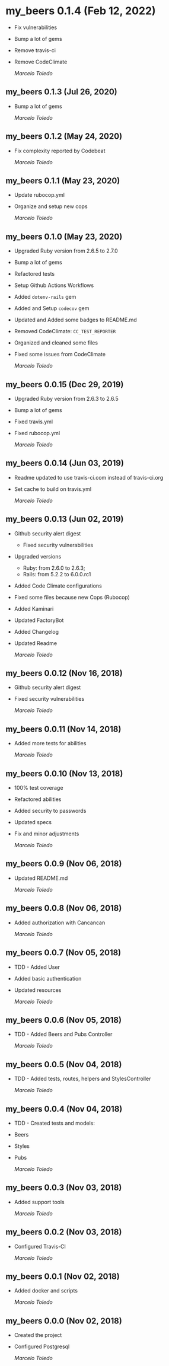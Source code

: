 # my_beers 0.1.4 (Feb 12, 2022)

* Fix vulnerabilities
* Bump a lot of gems
* Remove travis-ci
* Remove CodeClimate

  *Marcelo Toledo*

## my_beers 0.1.3 (Jul 26, 2020)

* Bump a lot of gems

  *Marcelo Toledo*

## my_beers 0.1.2 (May 24, 2020)

* Fix complexity reported by Codebeat

  *Marcelo Toledo*

## my_beers 0.1.1 (May 23, 2020)

* Update rubocop.yml
* Organize and setup new cops

  *Marcelo Toledo*

## my_beers 0.1.0 (May 23, 2020)

* Upgraded Ruby version from 2.6.5 to 2.7.0
* Bump a lot of gems
* Refactored tests
* Setup Github Actions Workflows
* Added `dotenv-rails` gem
* Added and Setup `codecov` gem
* Updated and Added some badges to README.md
* Removed CodeClimate: `CC_TEST_REPORTER`
* Organized and cleaned some files
* Fixed some issues from CodeClimate

  *Marcelo Toledo*

## my_beers 0.0.15 (Dec 29, 2019)

* Upgraded Ruby version from 2.6.3 to 2.6.5
* Bump a lot of gems
* Fixed travis.yml
* Fixed rubocop.yml

  *Marcelo Toledo*

## my_beers 0.0.14 (Jun 03, 2019)

* Readme updated to use travis-ci.com instead of travis-ci.org
* Set cache to build on travis.yml

  *Marcelo Toledo*

## my_beers 0.0.13 (Jun 02, 2019)

* Github security alert digest
  * Fixed security vulnerabilities
* Upgraded versions
  * Ruby: from 2.6.0 to 2.6.3;
  * Rails: from 5.2.2 to 6.0.0.rc1
* Added Code Climate configurations
* Fixed some files because new Cops (Rubocop)
* Added Kaminari
* Updated FactoryBot
* Added Changelog
* Updated Readme

  *Marcelo Toledo*

## my_beers 0.0.12 (Nov 16, 2018)

* Github security alert digest
* Fixed security vulnerabilities

  *Marcelo Toledo*

## my_beers 0.0.11 (Nov 14, 2018)

* Added more tests for abilities

  *Marcelo Toledo*

## my_beers 0.0.10 (Nov 13, 2018)

* 100% test coverage
* Refactored abilities
* Added security to passwords
* Updated specs
* Fix and minor adjustments

  *Marcelo Toledo*

## my_beers 0.0.9 (Nov 06, 2018)

* Updated README.md

  *Marcelo Toledo*

## my_beers 0.0.8 (Nov 06, 2018)

* Added authorization with Cancancan

  *Marcelo Toledo*

## my_beers 0.0.7 (Nov 05, 2018)

* TDD - Added User
* Added basic authentication
* Updated resources

  *Marcelo Toledo*

## my_beers 0.0.6 (Nov 05, 2018)

* TDD - Added Beers and Pubs Controller

  *Marcelo Toledo*

## my_beers 0.0.5 (Nov 04, 2018)

* TDD - Added tests, routes, helpers and StylesController

  *Marcelo Toledo*

## my_beers 0.0.4 (Nov 04, 2018)

* TDD - Created tests and models:
* Beers
* Styles
* Pubs

  *Marcelo Toledo*

## my_beers 0.0.3 (Nov 03, 2018)

* Added support tools

  *Marcelo Toledo*

## my_beers 0.0.2 (Nov 03, 2018)

* Configured Travis-CI

  *Marcelo Toledo*

## my_beers 0.0.1 (Nov 02, 2018)

* Added docker and scripts

  *Marcelo Toledo*

## my_beers 0.0.0 (Nov 02, 2018)

* Created the project
* Configured Postgresql

  *Marcelo Toledo*
